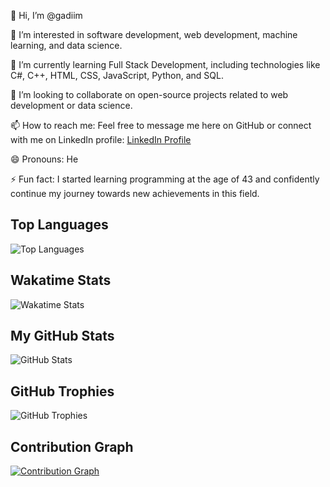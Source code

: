👋 Hi, I’m @gadiim

👀 I’m interested in software development, web development, machine learning, and data science.

🌱 I’m currently learning Full Stack Development, including technologies like C#, C++, HTML, CSS, JavaScript, Python, and SQL.

💞️ I’m looking to collaborate on open-source projects related to web development or data science.

📫 How to reach me: Feel free to message me here on GitHub or connect with me on LinkedIn profile: [LinkedIn Profile](https://www.linkedin.com/in/hennadii-melnyk-26571b24a/)

😄 Pronouns: He

⚡ Fun fact: I started learning programming at the age of 43 and confidently continue my journey towards new achievements in this field.

## Top Languages
![Top Languages](https://github-readme-stats.vercel.app/api/top-langs/?username=gadiim&layout=compact&theme=radical)

## Wakatime Stats
![Wakatime Stats](https://github-readme-stats.vercel.app/api/wakatime?username=gadiim&theme=radical)

## My GitHub Stats
![GitHub Stats](https://github-readme-stats.vercel.app/api?username=gadiim&show_icons=true&theme=radical)

## GitHub Trophies
![GitHub Trophies](https://github-profile-trophy.vercel.app/?username=gadiim&theme=radical)

## Contribution Graph
[![Contribution Graph](https://activity-graph.herokuapp.com/graph?username=gadiim&theme=redical)](https://github.com/ashutosh00710/github-readme-activity-graph)





